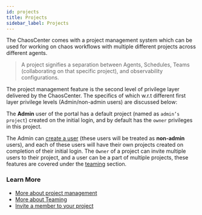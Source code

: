 ```yaml
---
id: projects
title: Projects
sidebar_label: Projects
---
```


The ChaosCenter comes with a project management system which can be used for working on chaos workflows with multiple different projects across different agents.

> A project signifies a separation between Agents, Schedules, Teams (collaborating on that specific project), and observability configurations.

The project management feature is the second level of privilege layer delivered by the ChaosCenter. The specifics of which w.r.t different first layer privilege levels (Admin/non-admin users) are discussed below:

The **Admin** user of the portal has a default project (named as `admin’s project`) created on the initial login, and by default has the `owner` privileges in this project.

The Admin can [create a user](../user-guides/create-user) (these users will be treated as **non-admin** users), and each of these users will have their own projects created on completion of their initial login. The `Owner` of a project can invite multiple users to their project, and a user can be a part of multiple projects, these features are covered under the [teaming](teaming) section.

### Learn More

- [More about project management](../user-guides/change-project-name)
- [More about Teaming](teaming)
- [Invite a member to your project](../user-guides/invite-team-member)
